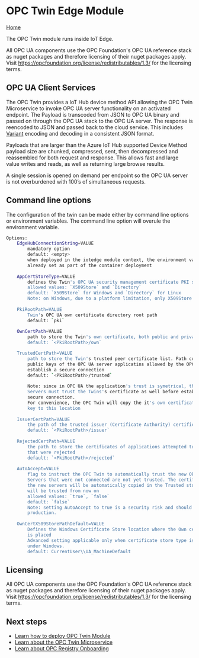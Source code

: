 # OPC Twin Edge Module

[Home](readme.md)

The OPC Twin module runs inside IoT Edge.  

All OPC UA components use the OPC Foundation's OPC UA reference stack as nuget packages and therefore licensing of their nuget packages apply. Visit https://opcfoundation.org/license/redistributables/1.3/ for the licensing terms.

## OPC UA Client Services

The OPC Twin provides a IoT Hub device method API allowing the OPC Twin Microservice to invoke OPC UA server functionality on an activated endpoint. The Payload is transcoded from JSON to OPC UA binary and passed on through the OPC UA stack to the OPC UA server.  The response is reencoded to JSON and passed back to the cloud service.  This includes [Variant](../api/json.md) encoding and decoding in a consistent JSON format.

Payloads that are larger than the Azure IoT Hub supported Device Method payload size are chunked, compressed, sent, then decompressed and reassembled for both request and response.  This allows fast and large value writes and reads, as well as returning large browse results.  

A single session is opened on demand per endpoint so the OPC UA server is not overburdened with 100’s of simultaneous requests.  

## Command line options

The configuration of the twin can be made either by command line options or environment variables.  The command line option will overule the environment variable.

```bash
Options: 
    EdgeHubConnectionString=VALUE 
        mandatory option
        default: <empty>
        when deployed in the iotedge module context, the environment variuable is 
        already set as part of the container deployment
    
    AppCertStoreType=VALUE 
        defines the Twin's OPC UA security management certificate PKI store type
        allowed values: `X509Store` and `Directory`
        default: `X509Store` for Windows and `Directory` for Linux
        Note: on Windows, due to a platform limitation, only X509Store is possible
    
    PkiRootPath=VALUE 
        Twin's OPC UA own certificate directory root path
        default: `pki`
    
    OwnCertPath=VALUE 
        path to store the Twin's own certificate, both public and private keys
        default: `<PkiRootPath>/own`

    TrustedCertPath=VALUE 
        path to store the Twin's trusted peer certificate list. Path contains the
        public keys of the OPC UA server applicatins allowed by the OPC Twin to 
        establish a secure connection
        default: `<PkiRootPath>/trusted`
        
        Note: since in OPC UA the application's trust is symetrical, the OPC UA 
        Servers must trust the Twins's certificate as well before establishing a 
        secure connection. 
        For convenience, the OPC Twin will copy the it's own certificate public 
        key to this location
        
    IssuerCertPath=VALUE 
        the path of the trusted issuer (Certificate Authority) certificate store
        default: `<PkiRootPath>/issuer`
    
    RejectedCertPath=VALUE 
        the path to store the certificates of applications attempted to communicate
        that were rejected 
        default: `<PkiRootPath>/rejected`
    
    AutoAccept=VALUE
        flag to instruct the OPC Twin to automatically trust the new OPC UA 
        Servers that were not connected are not yet trusted. The certificates of 
        the new servers will be automatically copied in the Trusted store so that 
        will be trusted from now on 
        allowed values: `true`, `false`
        default: `false`
        Note: setting AutoAccept to true is a security risk and should not be used in
        production.
        
    OwnCertX509StorePathDefault=VALUE                
        Defines the Windows Certificate Store location where the Own certificate 
        is placed
        Advanced setting applicable only when certificate store type is X509Store 
        under Windows.
        default: CurrentUser\\UA_MachineDefault
```

## Licensing

All OPC UA components use the OPC Foundation's OPC UA reference stack as nuget packages and therefore licensing of their nuget packages apply. Visit https://opcfoundation.org/license/redistributables/1.3/ for the licensing terms.

## Next steps

* [Learn how to deploy OPC Twin Module](../deploy/howto-install-iot-edge.md)
* [Learn about the OPC Twin Microservice](../services/twin.md)
* [Learn about OPC Registry Onboarding](../services/processor-onboarding.md)
